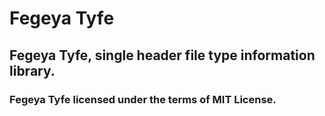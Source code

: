 # Fegeya Tyfe
## Fegeya Tyfe, single header file type information library.


### Fegeya Tyfe licensed under the terms of MIT License.
